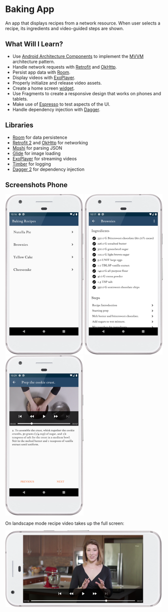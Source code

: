 # Baking App
An app that displays recipes from a network resource. When user selects a recipe, its ingredients and video-guided steps are shown.

## What Will I Learn?
*   Use [Android Architecture Components](https://developer.android.com/topic/libraries/architecture/) to implement the [MVVM](https://medium.com/upday-devs/android-architecture-patterns-part-3-model-view-viewmodel-e7eeee76b73b) architecture pattern.
*   Handle network requests with [Retrofit](https://github.com/square/retrofit) and [OkHttp](https://github.com/square/okhttp).
*   Persist app data with [Room](https://developer.android.com/topic/libraries/architecture/room).
*   Display videos with [ExoPlayer](https://exoplayer.dev/hello-world.html). 
*   Properly initialize and release video assets.
*   Create a home screen [widget](https://developer.android.com/guide/topics/appwidgets).
*   Use Fragments to create a responsive design that works on phones and tablets.
*   Make use of [Espresso](https://developer.android.com/training/testing/espresso/) to test aspects of the UI.
*   Handle dependency injection with [Dagger](https://github.com/google/dagger).

## Libraries
*   [Room](https://developer.android.com/topic/libraries/architecture/room) for data persistence
*   [Retrofit 2](https://github.com/square/retrofit) and [OkHttp](https://github.com/square/okhttp) for networking
*   [Moshi](https://github.com/square/moshi) for parsing JSON
*   [Glide](https://github.com/bumptech/glide) for image loading
*   [ExoPlayer](https://github.com/google/ExoPlayer) for streaming videos
*   [Timber](https://github.com/JakeWharton/timber) for logging
*   [Dagger 2](https://github.com/google/dagger) for dependency injection 

## Screenshots Phone
<img src="/screenshots/phone_recipe_list.png" width="250"/> <img src="/screenshots/phone_recipe_details.png" width="250"/> 
<img src="/screenshots/phone_step_details.png" width="250"/> 

On landscape mode recipe video takes up the full screen:

<img src="/screenshots/phone_step_details_land.png" width="500"/>

